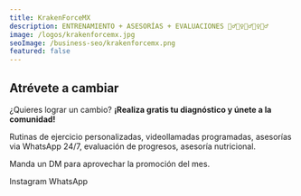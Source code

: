 ```yaml
---
title: KrakenForceMX
description: ENTRENAMIENTO + ASESORÍAS + EVALUACIONES 🤽‍♂️🧗‍♀️🏊‍♂️🏋️‍♀️🧘‍♂️
image: /logos/krakenforcemx.jpg
seoImage: /business-seo/krakenforcemx.png
featured: false
---
```


## Atrévete a cambiar

¿Quieres lograr un cambio? **¡Realiza gratis tu diagnóstico y únete a la comunidad!**

Rutinas de ejercicio personalizadas, videollamadas programadas, asesorías via WhatsApp 24/7, evaluación de progresos, asesoría nutricional.

Manda un DM para aprovechar la promoción del mes.

<b-button type="is-primary" tag="a" href="https://www.instagram.com/krakenforcemx">Instagram</b-button>
<b-button type="is-success" tag="a" href="https://api.whatsapp.com/send?phone=525522699963&text=Me%20interesa%20saber%20m%C3%A1s%20sobre%20KrakenForceMX">
  WhatsApp
</b-button>

